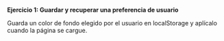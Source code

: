 <strong>Ejercicio 1: Guardar y recuperar una preferencia de usuario</strong>

Guarda un color de fondo elegido por el usuario en localStorage y aplícalo cuando la página se cargue.